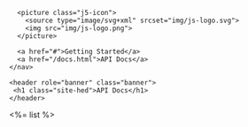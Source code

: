 <html>
<head>
  <meta charset="utf-8">
  <title>Johnny-Five</title>
  <meta name="description" content="Johnny-Five is an Open Source IoT and robotics programming framework">

  <meta name="viewport" content="width=device-width, initial-scale=1">
  <meta name="fonts" content="css/type.css">

  <script src="js/fontloader.js" id="fontloader"></script>

  <link rel="stylesheet" href="css/styles.css">

  <link href="favicon.ico" rel="icon">

</head>
<body>

  <div class="mast">
    <nav class="nav-primary wrapper icon-j5">

      <picture class="j5-icon">
        <source type="image/svg+xml" srcset="img/js-logo.svg">
        <img src="img/js-logo.png">
      </picture>

      <a href="#">Getting Started</a>
      <a href="/docs.html">API Docs</a>
    </nav>
    
    <header role="banner" class="banner">
     <h1 class="site-hed">API Docs</h1>
    </header>
  </div>

  <main class="central">
    <div class="wrap-a">
      <%= list %>
    </div>
  </main>

<script src="js/main.js"></script>
<script src="js/programs.json"></script>
</body>
</html>